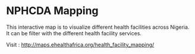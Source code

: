 # NPHCDA Mapping
This interactive map is to visualize different health facilities across Nigeria. It can be filter with the different health facility services.

Visit : http://maps.ehealthafrica.org/health_facility_mapping/
